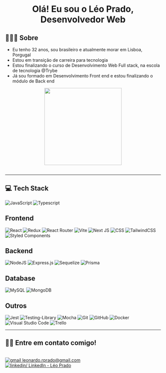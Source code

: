 
<!-- ![Anurag's GitHub stats](https://github-readme-stats.vercel.app/api?username=oleoprado&show_icons=true&theme=dark) -->

<h1 align="center">
<b>Olá! Eu sou o Léo Prado, Desenvolvedor Web</b>
</h1>

## <b>🧑🏻‍💻 Sobre</b>

- Eu tenho 32 anos, sou brasileiro e atualmente morar em Lisboa, Porgugal
- Estou em transição de carreira para tecnologia
- Estou finalizando o curso de Desenvolvimento Web Full stack, na escola de tecnologia @Trybe
- Já sou formado em Desenvolvimento Front end e estou finalizando o módulo de Back end

<div align="center">
<img src="https://media.giphy.com/media/v1.Y2lkPTc5MGI3NjExNmM1Y2JjN2YyNzY0MWMzYmM5ODdhODAyM2U1MGQ0MzhjNTczMWUwZiZjdD1z/Qo2dupDib32rkTY4hX/giphy.gif" width = 250px>
</div>

<br>

---

## <b> 💻 Tech Stack</b>

<div>

![JavaScript](https://img.shields.io/badge/-JavaScript-05122A?style=for-the-badge&logo=javascript)
![Typescript](https://img.shields.io/badge/-TypeScript-05122A?style=for-the-badge&logo=typescript)

## Frontend

![React](https://img.shields.io/badge/-React-05122A?style=for-the-badge&logo=react)
![Redux](https://img.shields.io/badge/-Redux-05122A?style=for-the-badge&logo=redux&logoColor=purple)
![React Router](https://img.shields.io/badge/React_Router-05122A?style=for-the-badge&logo=react-router&logoColor=red)
![Vite](https://img.shields.io/badge/vite-05122A.svg?style=for-the-badge&logo=vite&logoColor=yellow)
![Next JS](https://img.shields.io/badge/Next-05122A?style=for-the-badge&logo=next.js)
![CSS](https://img.shields.io/badge/-CSS-05122A?style=for-the-badge&logo=CSS3&logoColor=1572B6)
![TailwindCSS](https://img.shields.io/badge/-Tailwind%20CSS-05122A?style=for-the-badge&logo=tailwindcss&logoColor=1572B6)
![Styled Components](https://img.shields.io/badge/styled--components-05122A?style=for-the-badge&logo=styled-components)

## Backend

![NodeJS](https://img.shields.io/badge/node.js-05122A?style=for-the-badge&logo=node.js)
![Express.js](https://img.shields.io/badge/express.js-05122A.svg?style=for-the-badge&logo=express)
![Sequelize](https://img.shields.io/badge/Sequelize-05122A?style=for-the-badge&logo=Sequelize&logoColor=1572B6)
![Prisma](https://img.shields.io/badge/Prisma-05122A?style=for-the-badge&logo=Prisma)

## Database
![MySQL](https://img.shields.io/badge/mysql-05122A.svg?style=for-the-badge&logo=mysql&logoColor=white)
![MongoDB](https://img.shields.io/badge/MongoDB-05122A.svg?style=for-the-badge&logo=mongodb&logoColor=green)

## Outros
![Jest](https://img.shields.io/badge/-jest-05122A?style=for-the-badge&logo=jest)
![Testing-Library](https://img.shields.io/badge/-TestingLibrary-05122A?style=for-the-badge&logo=testing-library&logoColor=red)
![Mocha](https://img.shields.io/badge/-mocha-05122A?style=for-the-badge&logo=mocha&logoColor=white)
![Git](https://img.shields.io/badge/-Git-05122A?style=for-the-badge&logo=git)
![GitHub](https://img.shields.io/badge/github-05122A.svg?style=for-the-badge&logo=github&logoColor=white)
![Docker](https://img.shields.io/badge/docker-05122A.svg?style=for-the-badge&logo=docker&logoColor=light-blue)
![Visual Studio Code](https://img.shields.io/badge/Visual%20Studio%20Code-05122A.svg?style=for-the-badge&logo=visual-studio-code&logoColor=1572B6)
![Trello](https://img.shields.io/badge/Trello-05122A.svg?style=for-the-badge&logo=Trello&logoColor=1572B6)



</div>

-----

## <b>🤝🏼 Entre em contato comigo!</b>
<br>
<div>
  <a href="mailto:leonardo.rprado@gmail.com">
    <img src="https://img.shields.io/badge/Gmail-D14836?style=for-the-badge&logo=gmail&logoColor=white" alt=gmail />
  </a>
  <a href="mailto:leonardo.rprado@gmail.com">leonardo.rprado@gmail.com</a>
<br>
  
  <a href="https://www.linkedin.com/in/leonardo-prado-dev/" >
    <img src="https://img.shields.io/badge/LinkedIn-0077B5?style=for-the-badge&logo=linkedin&logoColor=white" alt=linkedin/>
  </a>
  <a href="https://www.linkedin.com/in/leonardo-prado-dev/" >LinkedIn - Léo Prado</a>
<br>

</div>

